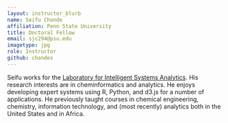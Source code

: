 ```yaml
---
layout: instructor_blurb
name: Seifu Chonde
affiliation: Penn State University
title: Doctoral Fellow
email: sjc294@psu.edu
imagetype: jpg
role: Instructor
github: chondes
---
```

Seifu works for the [Laboratory for Intelligent Systems Analytics](http://www2.ie.psu.edu/LISA/index.html). His research
interests are in cheminformatics and analytics. He enjoys developing expert systems using R, Python, and d3.js for a number
of applications. He previously taught courses in chemical engineering, chemistry, information technology, and (most recently) analytics both in the United States and in Africa.
